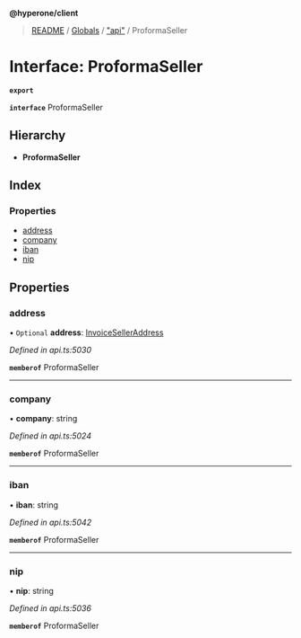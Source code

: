 **@hyperone/client**

> [README](../README.md) / [Globals](../globals.md) / ["api"](../modules/_api_.md) / ProformaSeller

# Interface: ProformaSeller

**`export`** 

**`interface`** ProformaSeller

## Hierarchy

* **ProformaSeller**

## Index

### Properties

* [address](_api_.proformaseller.md#address)
* [company](_api_.proformaseller.md#company)
* [iban](_api_.proformaseller.md#iban)
* [nip](_api_.proformaseller.md#nip)

## Properties

### address

• `Optional` **address**: [InvoiceSellerAddress](_api_.invoiceselleraddress.md)

*Defined in api.ts:5030*

**`memberof`** ProformaSeller

___

### company

•  **company**: string

*Defined in api.ts:5024*

**`memberof`** ProformaSeller

___

### iban

•  **iban**: string

*Defined in api.ts:5042*

**`memberof`** ProformaSeller

___

### nip

•  **nip**: string

*Defined in api.ts:5036*

**`memberof`** ProformaSeller
